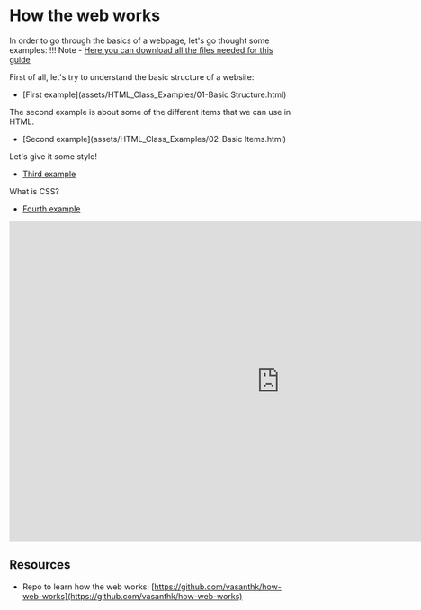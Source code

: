 # How the web works

In order to go through the basics of a webpage, let's go thought some examples:
!!! Note
    - [Here you can download all the files needed for this guide](assets/HTML_Class_Examples/HTML_Class_Examples.rar)

First of all, let's try to understand the basic structure of a website:

   - [First example](assets/HTML_Class_Examples/01-Basic Structure.html)


The second example is about some of the different items that we can use in HTML.

   - [Second example](assets/HTML_Class_Examples/02-Basic Items.html)

Let's give it some style!

   - [Third example](assets/HTML_Class_Examples/03-Style.html)

What is CSS?

   - [Fourth example](assets/HTML_Class_Examples/04-StyleInCSS.html)

<iframe src="https://docs.google.com/presentation/d/e/2PACX-1vSEWikJkQBGpCkUwxrVq9s84cYB_VK_V-BC1PKFPaQ5JdrhyxDYehdiyaQXkRXIt4SxEdLHORAz6DbP/embed?start=false&loop=false&delayms=3000" frameborder="0" width="960" height="569" allowfullscreen="true" mozallowfullscreen="true" webkitallowfullscreen="true"></iframe>

## Resources
- Repo to learn how the web works: [https://github.com/vasanthk/how-web-works](https://github.com/vasanthk/how-web-works)
